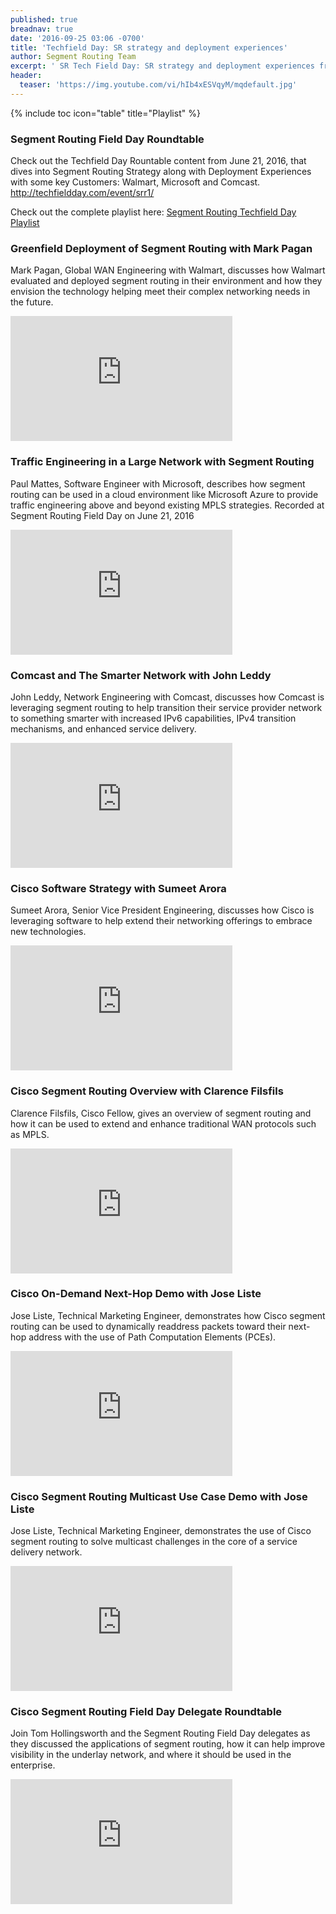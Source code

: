 ```yaml
---
published: true
breadnav: true
date: '2016-09-25 03:06 -0700'
title: 'Techfield Day: SR strategy and deployment experiences'
author: Segment Routing Team
excerpt: ' SR Tech Field Day: SR strategy and deployment experiences from Walmart, Microsoft and Comcast'
header:
  teaser: 'https://img.youtube.com/vi/hIb4xESVqyM/mqdefault.jpg'
---
```

   
{% include toc icon="table" title="Playlist" %}  
       
       
### Segment Routing Field Day Roundtable
Check out the Techfield Day Rountable content from June 21, 2016, that dives into Segment Routing Strategy along with Deployment Experiences with some key Customers: Walmart, Microsoft and Comcast.
<http://techfieldday.com/event/srr1/>

Check out the complete playlist here:
[Segment Routing Techfield Day Playlist](https://www.youtube.com/playlist?list=PLinuRwpnsHacUlfUCrVstvpzURnK_M3iI)


### Greenfield Deployment of Segment Routing with Mark Pagan
Mark Pagan, Global WAN Engineering with Walmart, discusses how Walmart evaluated and deployed segment routing in their environment and how they envision the technology helping meet their complex networking needs in the future. 

<iframe width="355" height="200" src="https://www.youtube.com/embed/hIb4xESVqyM" frameborder="0" allowfullscreen></iframe>
 
   
### Traffic Engineering in a Large Network with Segment Routing
Paul Mattes, Software Engineer with Microsoft, describes how segment routing can be used in a cloud environment like Microsoft Azure to provide traffic engineering above and beyond existing MPLS strategies. Recorded at Segment Routing Field Day on June 21, 2016

<iframe width="355" height="200" src="https://www.youtube.com/embed/CDtoPGCZu3Y" frameborder="0" allowfullscreen></iframe>
  
 
### Comcast and The Smarter Network with John Leddy
John Leddy, Network Engineering with Comcast, discusses how Comcast is leveraging segment routing to help transition their service provider network to something smarter with increased IPv6 capabilities, IPv4 transition mechanisms, and enhanced service delivery.  

<iframe width="355" height="200" src="https://www.youtube.com/embed/GQkVpfgjiJ0" frameborder="0" allowfullscreen></iframe>  
 
 
### Cisco Software Strategy with Sumeet Arora
Sumeet Arora, Senior Vice President Engineering, discusses how Cisco is leveraging software to help extend their networking offerings to embrace new technologies.

<iframe width="355" height="200" src="https://www.youtube.com/embed/s2qruWUSXDk" frameborder="0" allowfullscreen></iframe>  
  
    
### Cisco Segment Routing Overview with Clarence Filsfils 
Clarence Filsfils, Cisco Fellow, gives an overview of segment routing and how it can be used to extend and enhance traditional WAN protocols such as MPLS.  
  
<iframe width="355" height="200" src="https://www.youtube.com/embed/ZpUnsYjMBEA" frameborder="0" allowfullscreen></iframe>  
  
  
### Cisco On-Demand Next-Hop Demo with Jose Liste  
Jose Liste, Technical Marketing Engineer, demonstrates how Cisco segment routing can be used to dynamically readdress packets toward their next-hop address with the use of Path Computation Elements (PCEs).
  
<iframe width="355" height="200" src="https://www.youtube.com/embed/CRjXmFtyFKw" frameborder="0" allowfullscreen></iframe>  
 
 
### Cisco Segment Routing Multicast Use Case Demo with Jose Liste  
Jose Liste, Technical Marketing Engineer, demonstrates the use of Cisco segment routing to solve multicast challenges in the core of a service delivery network.  

<iframe width="355" height="200" src="https://www.youtube.com/embed/W-q4T-vN0Q4" frameborder="0" allowfullscreen></iframe>  
  
 
### Cisco Segment Routing Field Day Delegate Roundtable  
Join Tom Hollingsworth and the Segment Routing Field Day delegates as they discussed the applications of segment routing, how it can help improve visibility in the underlay network, and where it should be used in the enterprise.
  
<iframe width="355" height="200" src="https://www.youtube.com/embed/OlohcviMvoE" frameborder="0" allowfullscreen></iframe>
